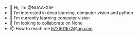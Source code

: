 - 👋 Hi, I’m @NUAA-XSF
- 👀 I’m interested in deep learning, computer vision and python
- 🌱 I’m currently learning computer vision
- 💞️ I’m looking to collaborate on None
- 📫 How to reach me 972601672@qq.com

<!---
NUAA-XSF/NUAA-XSF is a ✨ special ✨ repository because its `README.md` (this file) appears on your GitHub profile.
You can click the Preview link to take a look at your changes.
--->
